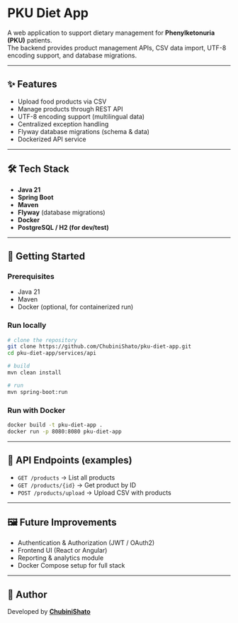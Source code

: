 # PKU Diet App

A web application to support dietary management for **Phenylketonuria (PKU)** patients.  
The backend provides product management APIs, CSV data import, UTF-8 encoding support, and database migrations.

---

## ✨ Features
- Upload food products via CSV
- Manage products through REST API
- UTF-8 encoding support (multilingual data)
- Centralized exception handling
- Flyway database migrations (schema & data)
- Dockerized API service

---

## 🛠 Tech Stack
- **Java 21**
- **Spring Boot**
- **Maven**
- **Flyway** (database migrations)
- **Docker**
- **PostgreSQL / H2 (for dev/test)**

---

## 🚀 Getting Started

### Prerequisites
- Java 21  
- Maven  
- Docker (optional, for containerized run)  

### Run locally
```bash
# clone the repository
git clone https://github.com/ChubiniShato/pku-diet-app.git
cd pku-diet-app/services/api

# build
mvn clean install

# run
mvn spring-boot:run
```

### Run with Docker
```bash
docker build -t pku-diet-app .
docker run -p 8080:8080 pku-diet-app
```

---

## 📡 API Endpoints (examples)

- `GET /products` → List all products  
- `GET /products/{id}` → Get product by ID  
- `POST /products/upload` → Upload CSV with products  

---

## 🖼 Future Improvements
- Authentication & Authorization (JWT / OAuth2)
- Frontend UI (React or Angular)
- Reporting & analytics module
- Docker Compose setup for full stack

---

## 👤 Author
Developed by [**ChubiniShato**](https://github.com/ChubiniShato)
